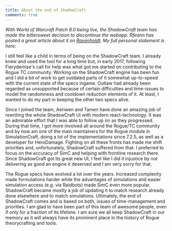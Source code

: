 ```yaml
---
title: About the end of ShadowCraft
comments: true
---
```


_With World of Warcraft Patch 8.0 being live, the ShadowCraft team has made the bittersweet decision to discontinue the webapp. Rfeann has posted a great article about it on <a href="http://www.ravenholdt.net/news/shadowcraft-wow-rogue-dps-optimizer-casts-final-vanish/" target="_blank" rel="noopener">Ravenholdt</a>. My full personal statement is here:_

I still feel like a child in terms of being on the ShadowCraft team. I already knew and used the tool for a long time but, in early 2017, following Fierydemise's call for help was what got me started on contributing to the Rogue TC community. Working on the ShadowCraft engine has been fun and I did a bit of work to get outdated parts of it somewhat up-to-speed with the current state of the specs ingame. Outlaw had already been regarded as unsupported because of certain difficulties and time-issues to model the randomness and cooldown reduction elements of it. At least, I wanted to do my part in keeping the other two specs alive.

Since I joined the team, Aeriwen and Tamen have done an amazing job of rewriting the whole ShadowCraft UI with modern react-technology. It was an admirable effort that I was able to follow up on as they progressed. During that time, I got more involved all around the Rogue/TC community and by now am one of the main maintainers for the Rogue module in SimulationCraft, doing a lot of the implementations since 7.2.5, as well as a developer for HeroDamage. Fighting on all these fronts has made me shift priorities and, unfortunately, ShadowCraft suffered from that. I preferred to focus on the accuracy of SimC and helping with frontline research there. Since ShadowCraft got its great new UI, I feel like I did it injustice by not delivering as good an engine it deserved and I am very sorry for that.

The Rogue specs have evolved a lot over the years. Increased complexity made formulations harder while the advantages of simulations and easier simulation access (e.g. via Raidbots) made SimC even more popular. ShadowCraft became mostly a job of updating it to match research already done elsewhere and to match simulations.
Ultimately, the end of ShadowCraft comes and is based on both, issues of time-management and priorities. I am glad to have been part of this team of awesome people, even if only for a fraction of its lifetime. I am sure we all keep ShadowCraft in our memory as it will always have its prominent place in the history of Rogue theorycrafting and tools.
